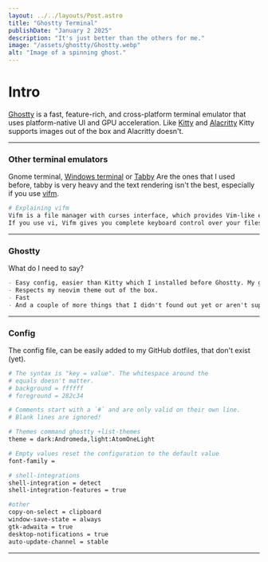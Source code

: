 ```yaml
---
layout: ../../layouts/Post.astro
title: "Ghostty Terminal"
publishDate: "January 2 2025"
description: "It's just better than the others for me."
image: "/assets/ghostty/Ghostty.webp"
alt: "Image of a spinning ghost."
---
```


# Intro

[Ghostty](https://ghostty.org/) is a fast, feature-rich, and cross-platform terminal emulator that uses platform-native UI and GPU acceleration.
Like [Kitty](https://sw.kovidgoyal.net/kitty/) and [Alacritty](Alacritty) Kitty supports images out of the box and Alacritty doesn't.

---

### Other terminal emulators

Gnome terminal, [Windows terminal](https://apps.microsoft.com/detail/9n0dx20hk701?hl=en-US&gl=US) or [Tabby](https://github.com/Eugeny/tabby)
Are the ones that I used before, tabby is very heavy and the text rendering isn't the best, especially if you use [vifm](https://vifm.info/).
```bash
# Explaining vifm
Vifm is a file manager with curses interface, which provides Vim-like environment for managing objects within file systems, extended with some useful ideas from mutt.
If you use vi, Vifm gives you complete keyboard control over your files without having to learn a new set of commands. 
```
---

### Ghostty

What do I need to say?

```markdown
- Easy config, easier than Kitty which I installed before Ghostty. My go to was Gnome terminal.
- Respects my neovim theme out of the box.
- Fast
- And a couple of more things that I didn't found out yet or aren't supported on my operating system.
```
---

### Config

The config file, can be easily added to my GitHub dotfiles, that don't exist (yet).

``` bash
# The syntax is "key = value". The whitespace around the
# equals doesn't matter.
# background = ffffff 
# foreground = 282c34

# Comments start with a `#` and are only valid on their own line.
# Blank lines are ignored!

# Themes command ghostty +list-themes
theme = dark:Andromeda,light:AtomOneLight

# Empty values reset the configuration to the default value
font-family =

# shell-integrations
shell-integration = detect
shell-integration-features = true

#other
copy-on-select = clipboard
window-save-state = always
gtk-adwaita = true
desktop-notifications = true
auto-update-channel = stable
```
---